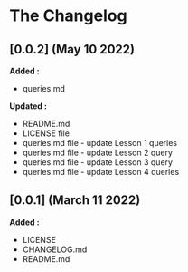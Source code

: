 # The Changelog

## [0.0.2] (May 10 2022)

**Added :**

- queries.md

**Updated :**

- README.md
- LICENSE file
- queries.md file - update Lesson 1 queries
- queries.md file - update Lesson 2 query
- queries.md file - update Lesson 3 query
- queries.md file - update Lesson 4 queries

## [0.0.1] (March 11 2022)

**Added :**

- LICENSE
- CHANGELOG.md
- README.md

